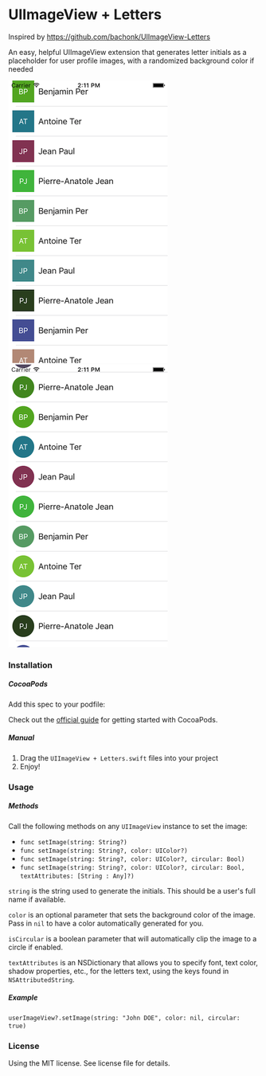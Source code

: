 UIImageView + Letters
=====================

Inspired by https://github.com/bachonk/UIImageView-Letters

An easy, helpful UIImageView extension that generates letter initials as a placeholder for user profile images, with a randomized background color if needed

![Screenshot](screen1.png)
![Screenshot](screen2.png)

### Installation

##### CocoaPods

Add this spec to your podfile:


Check out the [official guide](http://guides.cocoapods.org/using/index.html) for getting started with CocoaPods.

##### Manual

1. Drag the `UIImageView + Letters.swift` files into your project
2. Enjoy!

### Usage

##### Methods

Call the following methods on any `UIImageView` instance to set the image:

+ `func setImage(string: String?)`
+ `func setImage(string: String?, color: UIColor?)`
+ `func setImage(string: String?, color: UIColor?, circular: Bool)`
+ `func setImage(string: String?, color: UIColor?, circular: Bool, textAttributes: [String : Any]?)`

`string` is the string used to generate the initials. This should be a user's full name if available.

`color` is an optional parameter that sets the background color of the image. Pass in `nil` to have a color automatically generated for you.

`isCircular` is a boolean parameter that will automatically clip the image to a circle if enabled.

`textAttributes` is an NSDictionary that allows you to specify font, text color, shadow properties, etc., for the letters text, using the keys found in `NSAttributedString`.

##### Example

```
userImageView?.setImage(string: "John DOE", color: nil, circular: true)
```

### License

Using the MIT license. See license file for details.
